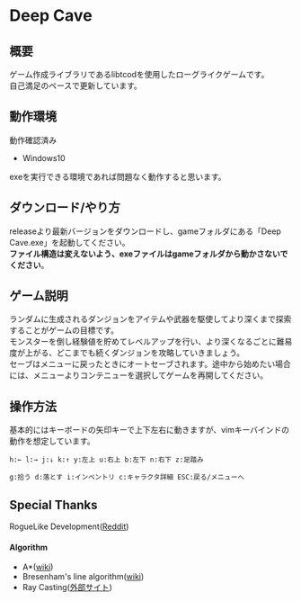 # Deep Cave
## 概要
ゲーム作成ライブラリであるlibtcodを使用したローグライクゲームです。  
自己満足のペースで更新しています。 

## 動作環境
動作確認済み
* Windows10  

exeを実行できる環境であれば問題なく動作すると思います。  

## ダウンロード/やり方
releaseより最新バージョンをダウンロードし、gameフォルダにある「Deep Cave.exe」を起動してください。  
**ファイル構造は変えないよう、exeファイルはgameフォルダから動かさないでください**。  

## ゲーム説明
ランダムに生成されるダンジョンをアイテムや武器を駆使してより深くまで探索することがゲームの目標です。  
モンスターを倒し経験値を貯めてレベルアップを行い、より深くなるごとに難易度が上がる、どこまでも続くダンジョンを攻略していきましょう。  
セーブはメニューに戻ったときにオートセーブされます。途中から始めたい場合には、メニューよりコンテニューを選択してゲームを再開してください。

## 操作方法
基本的にはキーボードの矢印キーで上下左右に動きますが、vimキーバインドの動作を想定しています。　　

    h:← l:→ j:↓ k:↑ y:左上 u:右上 b:左下 n:右下 z:足踏み  
    
    g:拾う d:落とす i:インベントリ c:キャラクタ詳細 ESC:戻る/メニューへ

## Special Thanks
RogueLike Development([Reddit](https://www.reddit.com/r/roguelikedev/))  

#### Algorithm
* A*([wiki](https://ja.wikipedia.org/wiki/A*))  
* Bresenham's line algorithm([wiki](https://bit.ly/30xchTm "https://ja.wikipedia.org/wiki/ブレゼンハムのアルゴリズム"))  
* Ray Casting([外部サイト](https://sites.google.com/site/jicenospam/visibilitydetermination))  
